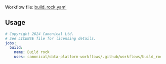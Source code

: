 Workflow file: [build_rock.yaml](build_rock.yaml)

## Usage
```yaml
# Copyright 2024 Canonical Ltd.
# See LICENSE file for licensing details.
jobs:
  build:
    name: Build rock
    uses: canonical/data-platform-workflows/.github/workflows/build_rock.yaml@v0.0.0
```